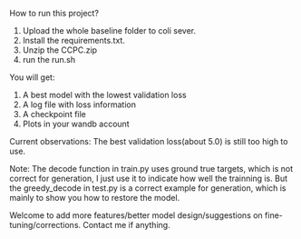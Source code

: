 How to run this project?

1. Upload the whole baseline folder to coli sever.
2. Install the requirements.txt.
3. Unzip the CCPC.zip
4. run the run.sh

You will get:
1. A best model with the lowest validation loss
2. A log file with loss information
3. A checkpoint file
4. Plots in your wandb account

Current observations:
The best validation loss(about 5.0) is still too high to use. 

Note: 
The decode function in train.py uses ground true targets, which is not correct for generation, I just use it 
to indicate how well the trainning is. But the greedy_decode in test.py is a correct example for generation, which is mainly to show you how to restore the model.

Welcome to add more features/better model design/suggestions on fine-tuning/corrections.
Contact me if anything.
